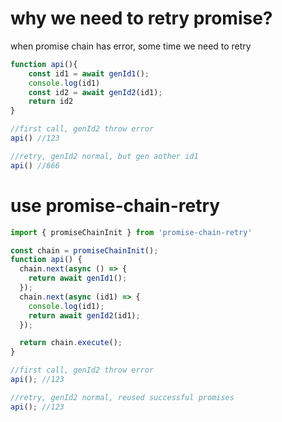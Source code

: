 # why we need to retry promise?

when promise chain has error, some time we need to retry

```js
function api(){
    const id1 = await genId1();
    console.log(id1)
    const id2 = await genId2(id1);
    return id2
}

//first call, genId2 throw error
api() //123

//retry, genId2 normal, but gen aother id1
api() //666


```

# use promise-chain-retry

```js
import { promiseChainInit } from 'promise-chain-retry'

const chain = promiseChainInit();
function api() {
  chain.next(async () => {
    return await genId1();
  });
  chain.next(async (id1) => {
    console.log(id1);
    return await genId2(id1);
  });

  return chain.execute();
}

//first call, genId2 throw error
api(); //123

//retry, genId2 normal, reused successful promises
api(); //123
```

